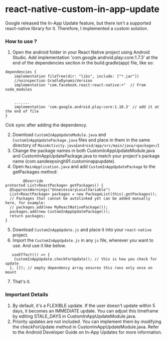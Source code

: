 # react-native-custom-in-app-update
Google released the In-App Update feature, but there isn't a supported react-native library for it. Therefore, I implemented a custom solution.

### How to use ?
1. Open the android folder in your React Native project using Android Studio. Add implementation 'com.google.android.play:core:1.7.3' at the end of the dependencies section in the build.gradle(app) file, like so:
```
dependencies {
    implementation fileTree(dir: "libs", include: ["*.jar"])
    //noinspection GradleDynamicVersion
    implementation "com.facebook.react:react-native:+"  // From node_modules


    .......
    implementation 'com.google.android.play:core:1.10.3' // add it at the end of file
}

```
Cick sync after adding the dependency.         

2. Download `CustomInAppUpdateModule.java` and `CustomInAppUpdatePackage.java` files and place in them in the same directory of `MainActivity.java`(`android/app/src/main/java/<package>/`)
3. Change the package names in both CustomInAppUpdateModule.java and CustomInAppUpdatePackage.java to match your project's package name (com.sandeepsingh91.custominappupdate).
4. Open `MainApplication.java` and add `CustomInAppUpdatePackage` to the getPackages method:
```
        @Override
protected List<ReactPackage> getPackages() {
  @SuppressWarnings("UnnecessaryLocalVariable")
  List<ReactPackage> packages = new PackageList(this).getPackages();
  // Packages that cannot be autolinked yet can be added manually here, for example:
  // packages.add(new MyReactNativePackage());
  packages.add(new CustomInAppUpdatePackage());
  return packages;
}
```
5. Download `CustomInAppUpdate.js` and place it into your `react-native` project.
6. Import the `CustomInAppUpdate.js` in any `js` file, wherever you want to use. And use it like below.

```
   useEffect(() => {
    CustomInAppUpdate.checkForUpdate(); // this is how you check for update
  }, []); // empty dependency array ensures this runs only once on mount
```
7. That's it.


### Important Details

1. By default, it's a FLEXIBLE update. If the user doesn't update within 5 days, it becomes an IMMEDIATE update. You can adjust this timeframe by editing STALE_DAYS in CustomInAppUpdateModule.java.
2. Priority updates are not included. You can implement them by modifying the checkForUpdate method in CustomInAppUpdateModule.java. Refer to the Android Developer Guide on In-App Updates for more information.



